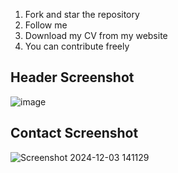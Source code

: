 1. Fork and star the repository
2. Follow me
3. Download my CV from my website 
4. You can contribute freely

## Header Screenshot 
![image](https://github.com/user-attachments/assets/431b545b-947f-4afa-92ee-2cd54b90a178)

## Contact Screenshot 

![Screenshot 2024-12-03 141129](https://github.com/user-attachments/assets/7d17ecc2-935b-4b2c-9e7f-05bea8faca7b)
